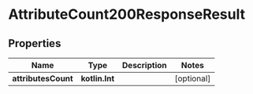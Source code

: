 
# AttributeCount200ResponseResult

## Properties
| Name | Type | Description | Notes |
| ------------ | ------------- | ------------- | ------------- |
| **attributesCount** | **kotlin.Int** |  |  [optional] |



